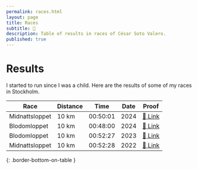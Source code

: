 ```yaml
---
permalink: races.html
layout: page
title: Races
subtitle: 🏃 
description: Table of results in races of César Soto Valero.
published: true
---
```


# Results

I started to run since I was a child.
Here are the results of some of my races in Stockholm.

| Race           | Distance | Time     | Date | Proof                                                                                           |
|----------------|----------|----------|------|-------------------------------------------------------------------------------------------------|
| Midnattsloppet | 10 km    | 00:50:01 | 2024 | [:link: Link](https://results.midnattsloppet.com/stockholm/36633)                               |
| Blodomloppet   | 10 km    | 00:48:00 | 2024 | [:link: Link](https://www.racetimer.se/sv/runner/show/8704624?layout=racetimer&race_id=6034)    |
| Blodomloppet   | 10 km    | 00:52:27 | 2023 | [:link: Link](https://www.racetimer.se/sv/runner/show/8204163?layout=blodomloppet&race_id=5627) |
| Midnattsloppet | 10 km    | 00:52:28 | 2022 | [:link: Link](https://tinyurl.com/ya5b8zef)                                                     |                                   
{: .border-bottom-on-table  }
